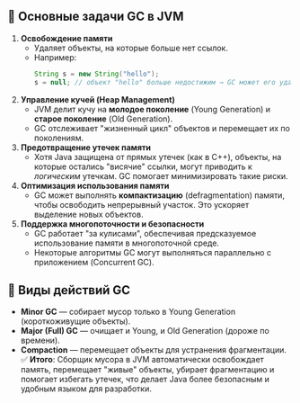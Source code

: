 ## 🔹 Основные задачи GC в JVM
1. **Освобождение памяти**
    - Удаляет объекты, на которые больше нет ссылок.
    - Например:
        ```java
        String s = new String("hello");
        s = null; // объект "hello" больше недостижим → GC может его удалить
        ```
2. **Управление кучей (Heap Management)**
    - JVM делит кучу на **молодое поколение** (Young Generation) и **старое поколение** (Old Generation).
    - GC отслеживает "жизненный цикл" объектов и перемещает их по поколениям.
3. **Предотвращение утечек памяти**
    - Хотя Java защищена от прямых утечек (как в C++), объекты, на которые остались "висячие" ссылки, могут приводить к _логическим_ утечкам. GC помогает минимизировать такие риски.
4. **Оптимизация использования памяти**
    - GC может выполнять **компактизацию** (defragmentation) памяти, чтобы освободить непрерывный участок. Это ускоряет выделение новых объектов.
5. **Поддержка многопоточности и безопасности**
    - GC работает "за кулисами", обеспечивая предсказуемое использование памяти в многопоточной среде.
    - Некоторые алгоритмы GC могут выполняться параллельно с приложением (Concurrent GC).
## 🔹 Виды действий GC
- **Minor GC** — собирает мусор только в Young Generation (короткоживущие объекты).
- **Major (Full) GC** — очищает и Young, и Old Generation (дороже по времени).
- **Compaction** — перемещает объекты для устранения фрагментации.
✅ **Итого**: Сборщик мусора в JVM автоматически освобождает память, перемещает "живые" объекты, убирает фрагментацию и помогает избегать утечек, что делает Java более безопасным и удобным языком для разработки.
